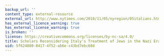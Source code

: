 ```yaml
---
backup_url: ''
content_type: external-resource
external_url: http://www.nytimes.com/2010/11/05/nyregion/05italians.html
has_external_licence_warning: true
has_external_license_warning: true
is_broken: ''
license: https://creativecommons.org/licenses/by-nc-sa/4.0/
title: Scholars Reconsidering Italy's Treatment of Jews in the Nazi Era
uid: 5f624080-8417-4f52-ab6e-c43bd7ebc68d
---
```

